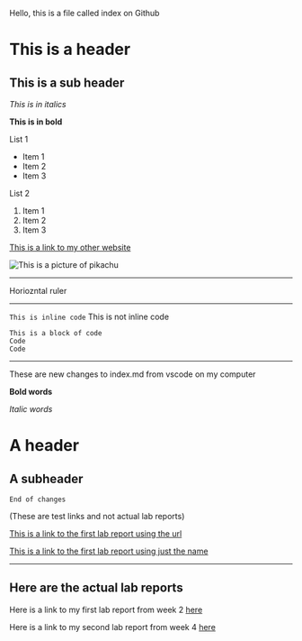 Hello, this is a file called index on Github
# This is a header
## This is a sub header
*This is in italics*

**This is in bold**

List 1
* Item 1
* Item 2
* Item 3

List 2
1. Item 1
2. Item 2
3. Item 3

[This is a link to my other website](https://acandrad.github.io/cse15l-lab-reports/newfile.html)

![This is a picture of pikachu](http://assets.stickpng.com/images/580b57fcd9996e24bc43c325.png)

---
Horiozntal ruler

---

`This is inline code` This is not inline code

```
This is a block of code 
Code
Code
```
---
These are new changes to index.md from vscode on my computer 

**Bold words** 

*Italic words*

# A header
## A subheader

`End of changes`

(These are test links and not actual lab reports)

[This is a link to the first lab report using the url](https://acandrad.github.io/cse15l-lab-reports/lab-report-1-week-2.html) 

[This is a link to the first lab report using just the name](lab-report-1-week-2.html) 

---

## Here are the actual lab reports

Here is a link to my first lab report from week 2 [here](Lab_Report_1.html)

Here is a link to my second lab report from week 4 [here](Lab_Report_2.html)